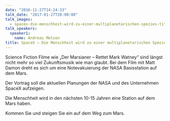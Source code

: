 ```yaml
---
date: "2016-11-27T14:24:33"
talk_date: "2017-01-27T20:00:00"
talk_images:
  - spacex-die-menschheit-wird-zu-einer-multiplanetarischen-spezies-title.jpg
talk_speakers:
  speaker1:
    name: Andreas Metzen
title: SpaceX – Die Menschheit wird zu einer multiplanetarischen Spezies
---
```


Science Fiction Filme wie „Der Marsianer – Rettet Mark Watney“ sind längst nicht mehr so viel Zukunftsmusik wie man glaubt. Bei dem Film mit Matt Damon dreht es sich um eine Notevakuierung der NASA Basisstation auf dem Mars.

Der Vortrag soll die aktuellen Planungen der NASA und des Unternehmen SpaceX aufzeigen.

Die Menschheit wird in den nächsten 10-15 Jahren eine Station auf dem Mars haben.

Kommen Sie und steigen Sie ein auf dem Weg zum Mars.
